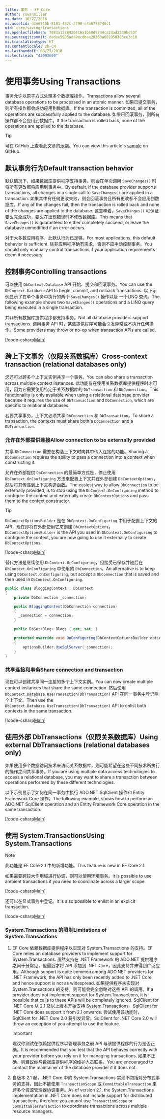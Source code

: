 ```yaml
---
title: 事务 - EF Core
author: rowanmiller
ms.date: 10/27/2016
ms.assetid: d3e6515b-8181-482c-a790-c4a6778748c1
uid: core/saving/transactions
ms.openlocfilehash: 7083a1228420416a1b60d9744ca2dad2339be53f
ms.sourcegitcommit: dadee5905ada9ecdbae28363a682950383ce3e10
ms.translationtype: HT
ms.contentlocale: zh-CN
ms.lasthandoff: 08/27/2018
ms.locfileid: "42993600"
---
```

# <a name="using-transactions"></a><span data-ttu-id="059ca-102">使用事务</span><span class="sxs-lookup"><span data-stu-id="059ca-102">Using Transactions</span></span>

<span data-ttu-id="059ca-103">事务允许以原子方式处理多个数据库操作。</span><span class="sxs-lookup"><span data-stu-id="059ca-103">Transactions allow several database operations to be processed in an atomic manner.</span></span> <span data-ttu-id="059ca-104">如果已提交事务，则所有操作都会成功应用到数据库。</span><span class="sxs-lookup"><span data-stu-id="059ca-104">If the transaction is committed, all of the operations are successfully applied to the database.</span></span> <span data-ttu-id="059ca-105">如果已回滚事务，则所有操作都不会应用到数据库。</span><span class="sxs-lookup"><span data-stu-id="059ca-105">If the transaction is rolled back, none of the operations are applied to the database.</span></span>

> [!TIP]  
> <span data-ttu-id="059ca-106">可在 GitHub 上查看此文章的[示例](https://github.com/aspnet/EntityFramework.Docs/tree/master/samples/core/Saving/Saving/Transactions/)。</span><span class="sxs-lookup"><span data-stu-id="059ca-106">You can view this article's [sample](https://github.com/aspnet/EntityFramework.Docs/tree/master/samples/core/Saving/Saving/Transactions/) on GitHub.</span></span>

## <a name="default-transaction-behavior"></a><span data-ttu-id="059ca-107">默认事务行为</span><span class="sxs-lookup"><span data-stu-id="059ca-107">Default transaction behavior</span></span>

<span data-ttu-id="059ca-108">默认情况下，如果数据库提供程序支持事务，则会在单次调用 `SaveChanges()` 时将所有更改都将应用到事务中。</span><span class="sxs-lookup"><span data-stu-id="059ca-108">By default, if the database provider supports transactions, all changes in a single call to `SaveChanges()` are applied in a transaction.</span></span> <span data-ttu-id="059ca-109">如果其中有任何更改失败，则会回滚事务且所有更改都不会应用到数据库。</span><span class="sxs-lookup"><span data-stu-id="059ca-109">If any of the changes fail, then the transaction is rolled back and none of the changes are applied to the database.</span></span> <span data-ttu-id="059ca-110">这意味着，`SaveChanges()` 可保证要么完全成功，要么在出现错误时不修改数据库。</span><span class="sxs-lookup"><span data-stu-id="059ca-110">This means that `SaveChanges()` is guaranteed to either completely succeed, or leave the database unmodified if an error occurs.</span></span>

<span data-ttu-id="059ca-111">对于大多数应用程序，此默认行为已足够。</span><span class="sxs-lookup"><span data-stu-id="059ca-111">For most applications, this default behavior is sufficient.</span></span> <span data-ttu-id="059ca-112">除非应用程序确有需求，否则不应手动控制事务。</span><span class="sxs-lookup"><span data-stu-id="059ca-112">You should only manually control transactions if your application requirements deem it necessary.</span></span>

## <a name="controlling-transactions"></a><span data-ttu-id="059ca-113">控制事务</span><span class="sxs-lookup"><span data-stu-id="059ca-113">Controlling transactions</span></span>

<span data-ttu-id="059ca-114">可以使用 `DbContext.Database` API 开始、提交和回滚事务。</span><span class="sxs-lookup"><span data-stu-id="059ca-114">You can use the `DbContext.Database` API to begin, commit, and rollback transactions.</span></span> <span data-ttu-id="059ca-115">以下示例显示了在单个事务中执行的两个 `SaveChanges()` 操作以及 一个LINQ 查询。</span><span class="sxs-lookup"><span data-stu-id="059ca-115">The following example shows two `SaveChanges()` operations and a LINQ query being executed in a single transaction.</span></span>

<span data-ttu-id="059ca-116">并非所有数据库提供程序都支持事务。</span><span class="sxs-lookup"><span data-stu-id="059ca-116">Not all database providers support transactions.</span></span> <span data-ttu-id="059ca-117">调用事务 API 时，某些提供程序可能会引发异常或不执行任何操作。</span><span class="sxs-lookup"><span data-stu-id="059ca-117">Some providers may throw or no-op when transaction APIs are called.</span></span>

[!code-csharp[Main](../../../samples/core/Saving/Saving/Transactions/ControllingTransaction/Sample.cs?name=Transaction&highlight=3,17,18,19)]

## <a name="cross-context-transaction-relational-databases-only"></a><span data-ttu-id="059ca-118">跨上下文事务（仅限关系数据库）</span><span class="sxs-lookup"><span data-stu-id="059ca-118">Cross-context transaction (relational databases only)</span></span>

<span data-ttu-id="059ca-119">您还可以跨多个上下文实例共享一个事务。</span><span class="sxs-lookup"><span data-stu-id="059ca-119">You can also share a transaction across multiple context instances.</span></span> <span data-ttu-id="059ca-120">此功能仅在使用关系数据库提供程序时才可用，因为它需要使用特定于关系数据库的 `DbTransaction` 和 `DbConnection`。</span><span class="sxs-lookup"><span data-stu-id="059ca-120">This functionality is only available when using a relational database provider because it requires the use of `DbTransaction` and `DbConnection`, which are specific to relational databases.</span></span>

<span data-ttu-id="059ca-121">若要共享事务，上下文必须共享 `DbConnection` 和 `DbTransaction`。</span><span class="sxs-lookup"><span data-stu-id="059ca-121">To share a transaction, the contexts must share both a `DbConnection` and a `DbTransaction`.</span></span>

### <a name="allow-connection-to-be-externally-provided"></a><span data-ttu-id="059ca-122">允许在外部提供连接</span><span class="sxs-lookup"><span data-stu-id="059ca-122">Allow connection to be externally provided</span></span>

<span data-ttu-id="059ca-123">共享 `DbConnection` 需要在构造上下文时向其中传入连接的功能。</span><span class="sxs-lookup"><span data-stu-id="059ca-123">Sharing a `DbConnection` requires the ability to pass a connection into a context when constructing it.</span></span>

<span data-ttu-id="059ca-124">允许在外部提供 `DbConnection` 的最简单方式是，停止使用 `DbContext.OnConfiguring` 方法来配置上下文并在外部创建 `DbContextOptions`，然后将其传递到上下文构造函数。</span><span class="sxs-lookup"><span data-stu-id="059ca-124">The easiest way to allow `DbConnection` to be externally provided, is to stop using the `DbContext.OnConfiguring` method to configure the context and externally create `DbContextOptions` and pass them to the context constructor.</span></span>

> [!TIP]  
> <span data-ttu-id="059ca-125">`DbContextOptionsBuilder` 是在 `DbContext.OnConfiguring` 中用于配置上下文的 API，现在即将在外部使用它来创建 `DbContextOptions`。</span><span class="sxs-lookup"><span data-stu-id="059ca-125">`DbContextOptionsBuilder` is the API you used in `DbContext.OnConfiguring` to configure the context, you are now going to use it externally to create `DbContextOptions`.</span></span>

[!code-csharp[Main](../../../samples/core/Saving/Saving/Transactions/SharingTransaction/Sample.cs?name=Context&highlight=3,4,5)]

<span data-ttu-id="059ca-126">替代方法是继续使用 `DbContext.OnConfiguring`，但接受已保存并随后在 `DbContext.OnConfiguring` 中使用的 `DbConnection`。</span><span class="sxs-lookup"><span data-stu-id="059ca-126">An alternative is to keep using `DbContext.OnConfiguring`, but accept a `DbConnection` that is saved and then used in `DbContext.OnConfiguring`.</span></span>

``` csharp
public class BloggingContext : DbContext
{
    private DbConnection _connection;

    public BloggingContext(DbConnection connection)
    {
      _connection = connection;
    }

    public DbSet<Blog> Blogs { get; set; }

    protected override void OnConfiguring(DbContextOptionsBuilder optionsBuilder)
    {
        optionsBuilder.UseSqlServer(_connection);
    }
}
```

### <a name="share-connection-and-transaction"></a><span data-ttu-id="059ca-127">共享连接和事务</span><span class="sxs-lookup"><span data-stu-id="059ca-127">Share connection and transaction</span></span>

<span data-ttu-id="059ca-128">现在可以创建共享同一连接的多个上下文实例。</span><span class="sxs-lookup"><span data-stu-id="059ca-128">You can now create multiple context instances that share the same connection.</span></span> <span data-ttu-id="059ca-129">然后使用 `DbContext.Database.UseTransaction(DbTransaction)` API 在同一事务中登记两个上下文。</span><span class="sxs-lookup"><span data-stu-id="059ca-129">Then use the `DbContext.Database.UseTransaction(DbTransaction)` API to enlist both contexts in the same transaction.</span></span>

[!code-csharp[Main](../../../samples/core/Saving/Saving/Transactions/SharingTransaction/Sample.cs?name=Transaction&highlight=1,2,3,7,16,23,24,25)]

## <a name="using-external-dbtransactions-relational-databases-only"></a><span data-ttu-id="059ca-130">使用外部 DbTransactions（仅限关系数据库）</span><span class="sxs-lookup"><span data-stu-id="059ca-130">Using external DbTransactions (relational databases only)</span></span>

<span data-ttu-id="059ca-131">如果使用多个数据访问技术来访问关系数据库，则可能希望在这些不同技术所执行的操作之间共享事务。</span><span class="sxs-lookup"><span data-stu-id="059ca-131">If you are using multiple data access technologies to access a relational database, you may want to share a transaction between operations performed by these different technologies.</span></span>

<span data-ttu-id="059ca-132">以下示例显示了如何在同一事务中执行 ADO.NET SqlClient 操作和 Entity Framework Core 操作。</span><span class="sxs-lookup"><span data-stu-id="059ca-132">The following example, shows how to perform an ADO.NET SqlClient operation and an Entity Framework Core operation in the same transaction.</span></span>

[!code-csharp[Main](../../../samples/core/Saving/Saving/Transactions/ExternalDbTransaction/Sample.cs?name=Transaction&highlight=4,10,21,26,27,28)]

## <a name="using-systemtransactions"></a><span data-ttu-id="059ca-133">使用 System.Transactions</span><span class="sxs-lookup"><span data-stu-id="059ca-133">Using System.Transactions</span></span>

> [!NOTE]  
> <span data-ttu-id="059ca-134">此功能是 EF Core 2.1 中的新增功能。</span><span class="sxs-lookup"><span data-stu-id="059ca-134">This feature is new in EF Core 2.1.</span></span>

<span data-ttu-id="059ca-135">如果需要跨较大作用域进行协调，则可以使用环境事务。</span><span class="sxs-lookup"><span data-stu-id="059ca-135">It is possible to use ambient transactions if you need to coordinate across a larger scope.</span></span>

[!code-csharp[Main](../../../samples/core/Saving/Saving/Transactions/AmbientTransaction/Sample.cs?name=Transaction&highlight=1,2,3,26,27,28)]

<span data-ttu-id="059ca-136">还可以在显式事务中登记。</span><span class="sxs-lookup"><span data-stu-id="059ca-136">It is also possible to enlist in an explicit transaction.</span></span>

[!code-csharp[Main](../../../samples/core/Saving/Saving/Transactions/CommitableTransaction/Sample.cs?name=Transaction&highlight=1,15,28,29,30)]

### <a name="limitations-of-systemtransactions"></a><span data-ttu-id="059ca-137">System.Transactions 的限制</span><span class="sxs-lookup"><span data-stu-id="059ca-137">Limitations of System.Transactions</span></span>  

1. <span data-ttu-id="059ca-138">EF Core 依赖数据库提供程序以实现对 System.Transactions 的支持。</span><span class="sxs-lookup"><span data-stu-id="059ca-138">EF Core relies on database providers to implement support for System.Transactions.</span></span> <span data-ttu-id="059ca-139">虽然支持在 .NET Framework 的 ADO.NET 提供程序之间十分常见，但最近才将 API 添加到 .NET Core，因此支持并未得到广泛应用。</span><span class="sxs-lookup"><span data-stu-id="059ca-139">Although support is quite common among ADO.NET providers for .NET Framework, the API has only been recently added to .NET Core and hence support is not as widespread.</span></span> <span data-ttu-id="059ca-140">如果提供程序未实现对 System.Transactions 的支持，则可能会完全忽略对这些 API 的调用。</span><span class="sxs-lookup"><span data-stu-id="059ca-140">If a provider does not implement support for System.Transactions, it is possible that calls to these APIs will be completely ignored.</span></span> <span data-ttu-id="059ca-141">SqlClient for .NET Core 从 2.1 及以上版本开始支持 System.Transactions。</span><span class="sxs-lookup"><span data-stu-id="059ca-141">SqlClient for .NET Core does support it from 2.1 onwards.</span></span> <span data-ttu-id="059ca-142">尝试使用该功能时，SqlClient for .NET Core 2.0 将引发异常。</span><span class="sxs-lookup"><span data-stu-id="059ca-142">SqlClient for .NET Core 2.0 will throw an exception of you attempt to use the feature.</span></span> 

   > [!IMPORTANT]  
   > <span data-ttu-id="059ca-143">建议你测试在依赖提供程序以管理事务之前 API 与该提供程序的行为是否正确。</span><span class="sxs-lookup"><span data-stu-id="059ca-143">It is recommended that you test that the API behaves correctly with your provider before you rely on it for managing transactions.</span></span> <span data-ttu-id="059ca-144">如果不正确，则建议你与数据库提供程序的维护人员联系。</span><span class="sxs-lookup"><span data-stu-id="059ca-144">You are encouraged to contact the maintainer of the database provider if it does not.</span></span> 

2. <span data-ttu-id="059ca-145">自版本 2.1 起，.NET Core 中的 System.Transactions 实现不包括对分布式事务的支持，因此不能使用 `TransactionScope` 或 `CommittableTransaction` 来跨多个资源管理器协调事务。</span><span class="sxs-lookup"><span data-stu-id="059ca-145">As of version 2.1, the System.Transactions implementation in .NET Core does not include support for distributed transactions, therefore you cannot use `TransactionScope` or `CommittableTransaction` to coordinate transactions across multiple resource managers.</span></span> 
